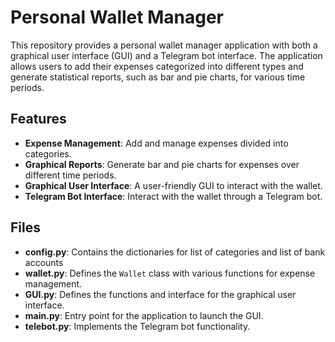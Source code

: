 # Personal Wallet Manager

This repository provides a personal wallet manager application with both a graphical user interface (GUI) and a Telegram bot interface. The application allows users to add their expenses categorized into different types and generate statistical reports, such as bar and pie charts, for various time periods.

## Features

- **Expense Management**: Add and manage expenses divided into categories.
- **Graphical Reports**: Generate bar and pie charts for expenses over different time periods.
- **Graphical User Interface**: A user-friendly GUI to interact with the wallet.
- **Telegram Bot Interface**: Interact with the wallet through a Telegram bot.

## Files

- **config.py**: Contains the dictionaries for list of categories and list of bank accounts
- **wallet.py**: Defines the `Wallet` class with various functions for expense management.
- **GUI.py**: Defines the functions and interface for the graphical user interface.
- **main.py**: Entry point for the application to launch the GUI.
- **telebot.py**: Implements the Telegram bot functionality.
